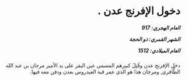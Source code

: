 <h1 dir="rtl">دخول الإفرنج عدن .</h1>

<h5 dir="rtl">العام الهجري:  917

الشهر القمري: ذو الحجة

العام الميلادي: 1512</h5>

<p dir="rtl">دخل الإفرنج عدن وقُتِلَ كبيرهم المسمى عين البقر على يد الأمير مرجان بن عبد الله الظَّافري, ومرجان هذا هو الذي عمر قبة العيدروس بعدن ودفن معه فيها.</p></br>
